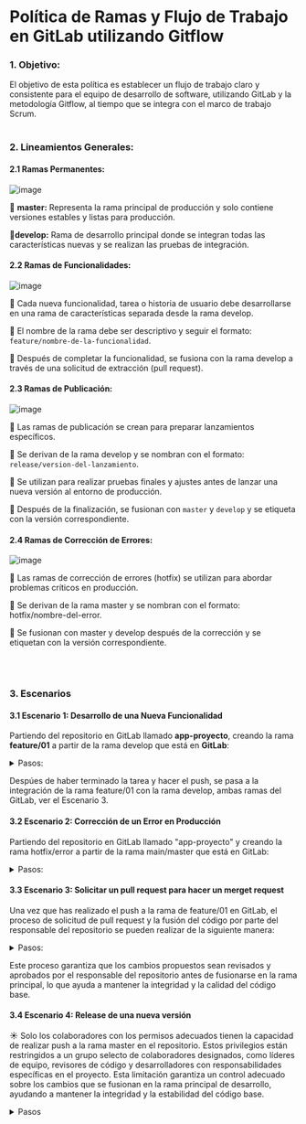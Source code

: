 # Política de Ramas y Flujo de Trabajo en GitLab utilizando Gitflow

### 1. Objetivo:
El objetivo de esta política es establecer un flujo de trabajo claro y consistente para el equipo de desarrollo de software, utilizando GitLab y la metodología Gitflow, al tiempo que se integra con el marco de trabajo Scrum.
<br><br>

### 2. Lineamientos Generales:

#### 2.1  Ramas Permanentes:

![image](https://github.com/crodrigr/E3Creatic-TechDoc/assets/31961588/87099c14-5db4-4926-baac-c4a48ee9c77d)


:small_blue_diamond: **master:** Representa la rama principal de producción y solo contiene versiones estables y listas para producción.

:small_blue_diamond:**develop:** Rama de desarrollo principal donde se integran todas las características nuevas y se realizan las pruebas de integración.

#### 2.2 Ramas de Funcionalidades:

![image](https://github.com/crodrigr/E3Creatic-TechDoc/assets/31961588/9c13690c-5f4d-40f7-98f6-e0cbc59728bf)


:small_blue_diamond: Cada nueva funcionalidad, tarea o historia de usuario debe desarrollarse en una rama de características separada desde la rama develop.

:small_blue_diamond: El nombre de la rama debe ser descriptivo y seguir el formato: `feature/nombre-de-la-funcionalidad`.

:small_blue_diamond: Después de completar la funcionalidad, se fusiona con la rama develop a través de una solicitud de extracción (pull request).

#### 2.3 Ramas de Publicación:

![image](https://github.com/crodrigr/E3Creatic-TechDoc/assets/31961588/d9b4af73-f01e-4add-b58a-698e894d164b)


:small_blue_diamond: Las ramas de publicación se crean para preparar lanzamientos específicos.

:small_blue_diamond: Se derivan de la rama develop y se nombran con el formato: `release/version-del-lanzamiento`.

:small_blue_diamond: Se utilizan para realizar pruebas finales y ajustes antes de lanzar una nueva versión al entorno de producción.

:small_blue_diamond: Después de la finalización, se fusionan con `master` y `develop` y se etiqueta con la versión correspondiente.

#### 2.4 Ramas de Corrección de Errores:


![image](https://github.com/crodrigr/E3Creatic-TechDoc/assets/31961588/33144100-e146-4865-bbe0-d8b420c0b0a9)



:small_blue_diamond: Las ramas de corrección de errores (hotfix) se utilizan para abordar problemas críticos en producción.

:small_blue_diamond: Se derivan de la rama master y se nombran con el formato: hotfix/nombre-del-error.

:small_blue_diamond: Se fusionan con master y develop después de la corrección y se etiquetan con la versión correspondiente.

<br><br>

### 3. Escenarios 

#### 3.1 Escenario 1: Desarrollo de una Nueva Funcionalidad

Partiendo del repositorio en GitLab llamado **app-proyecto**, creando la rama **feature/01** a partir de la rama develop que está en **GitLab**:

   <details><summary>Pasos:</summary>
   <br>   
      
   :one: **Clonar el repositorio desde GitLab a tu máquina local:**
   
     
      git clone <URL_del_repositorio_en_GitLab>
      
   
   :two: **Navegar al directorio del repositorio clonado:**
   
   
      cd app-proyecto
   
   
   :three: **Asegurarse de estar en la rama develop:**
   
      
      git checkout develop
      
   
   :four: **Crear una nueva rama de características desde develop:**
   
      
      git checkout -b feature/01
      
   
   :five: **Desarrollar la funcionalidad y hacer commits según sea necesario:**
   
      
      # Realizar cambios y agregar archivos
      git add .
      # Hacer commit de los cambios
      git commit -m "Implementar nueva funcionalidad"
      
   
   :six: **Subir la rama de características al repositorio en GitLab:**
   
      
      git push origin feature/01

   Con estos pasos, has creado correctamente la rama feature/01 a partir de la rama develop en el repositorio en GitLab llamado "app-proyecto" y has comenzado a desarrollar la nueva funcionalidad en esa rama.   
</details>

Despúes de haber terminado la tarea y hacer el push, se pasa a la integración de la rama feature/01 con la rama develop, ambas ramas del GitLab, ver el Escenario 3. 
<br>

#### 3.2 Escenario 2: Corrección de un Error en Producción

Partiendo del repositorio en GitLab llamado "app-proyecto" y creando la rama hotfix/error a partir de la rama main/master que está en GitLab:

<details><summary>Pasos:</summary>
<br>
   
 :one: **Clonar el repositorio desde GitLab a tu máquina local si aún no lo has hecho:**
   
   ```bash
   git clone <URL_del_repositorio_en_GitLab>
   ```

:two: **Navegar al directorio del repositorio clonado:**

   ```bash
   cd app-proyecto
   ```

:three: **Asegurarse de estar en la rama master:**

   ```bash
   git checkout master
   ```

:four: **Crear una nueva rama de corrección de errores desde master:**

   ```bash
   git checkout -b hotfix/error
   ```

:five: **Realizar la corrección del error en tu código.**

   ```bash
   # Realizar correcciones según sea necesario
   ```

:six: **Hacer commit de los cambios:**

   ```bash
   git add .
   git commit -m "Corregir error crítico en producción"
   ```

:seven: **Subir la rama de corrección de errores al repositorio en GitLab:**

   ```bash
   git push origin hotfix/error
   ```

Con estos pasos, has creado correctamente la rama hotfix/error a partir de la rama develop en el repositorio en GitLab llamado "app-proyecto" y has comenzado a corregir el error crítico en esa rama.
</details>


#### 3.3 Escenario 3: Solicitar un pull request para hacer un merget request

Una vez que has realizado el push a la rama de feature/01 en GitLab, el proceso de solicitud de pull request y la fusión del código por parte del responsable del repositorio se pueden realizar de la siguiente manera:

<details><summary>Pasos:</summary>
<br>

:one: **Navega al Repositorio en GitLab:**

   - Abre el navegador web y accede al repositorio en GitLab donde has realizado la solicitud de cambios.

:two: **Abre la Página de Merge Requests:**

   - En la página principal del repositorio, busca y haz clic en la pestaña "Merge Requests" o "Solicitudes de Fusión".

:three: **Crea un Nuevo Merge Request:**

   - Haz clic en el botón "New merge request" o "Nueva solicitud de fusión".

:four: **Selecciona las Ramas:**

   - En la página de creación de la solicitud de fusión, selecciona la rama de destino (generalmente la rama `develop` o `master`) como "Target branch".
   - Selecciona la rama de características (en este caso, `feature/01`) como "Source branch".

:five: **Completa los Detalles del Merge Request:**

   - Proporciona un título descriptivo para la solicitud de fusión y una descripción detallada de los cambios realizados.
   - Puedes etiquetar a los revisores apropiados y asignarles tareas si es necesario.

:six: **Crea la Solicitud de Fusión:**

   - Haz clic en el botón "Submit merge request" o "Enviar solicitud de fusión" para crear la solicitud de fusión.

:seven: **Revisión y Comentarios:**

   - El responsable del repositorio y otros colaboradores pueden revisar la solicitud de fusión, realizar comentarios y solicitar modificaciones si es necesario.
   - Puede haber discusiones adicionales sobre los cambios propuestos antes de que se apruebe la solicitud de fusión.

:eight: **Aprobación de la Solicitud de Fusión:**

   - Una vez que se hayan realizado las revisiones y se hayan abordado todos los comentarios, el responsable del repositorio puede aprobar la solicitud de fusión.

:nine: **Fusión del Código:**

   - Después de la aprobación, el responsable del repositorio puede fusionar la rama de características (`feature/01`) en la rama de destino (`develop` o `master`) utilizando la interfaz de GitLab.
   - Se pueden agregar etiquetas de versión y otros metadatos relevantes antes de completar la fusión.

:one: **Confirmación de Fusión:**
   - Una vez completada la fusión, GitLab proporcionará una confirmación de que la fusión se ha realizado con éxito.    
   - Los cambios ahora estarán disponibles en la rama de destino y se reflejarán en el historial de cambios del repositorio.
   - Elminar la rama feature/01 del repositorio de gitLab. 
</details>

Este proceso garantiza que los cambios propuestos sean revisados y aprobados por el responsable del repositorio antes de fusionarse en la rama principal, lo que ayuda a mantener la integridad y la calidad del código base.  


#### 3.4 Escenario 4: Release de una nueva versión 

:sunny: Solo los colaboradores con los permisos adecuados tienen la capacidad de realizar push a la rama master en el repositorio. Estos privilegios están restringidos a un grupo selecto de colaboradores designados, como líderes de equipo, revisores de código y desarrolladores con responsabilidades específicas en el proyecto. Esta limitación garantiza un control adecuado sobre los cambios que se fusionan en la rama principal de desarrollo, ayudando a mantener la integridad y la estabilidad del código base.

<details><summary>Pasos</summary>
<br>

:raising_hand:*Los siguientes pasos se llevan a cabo desde tu repositorio local. Por lo tanto, es importante tener en cuenta los siguientes aspectos para hacer el release:*

*1. Asegúrate de tener una rama `develop` en tu repositorio local. Esta rama debería estar actualizada desde la rama `develop` de GitLab a través `git pull`. 

*2. Además, es esencial contar con una copia local de la rama `master`, la cual debería estar actualizada desde la rama `master` en GitLab utilizando el comando `git pull`.*

*Estos pasos garantizan que estés trabajando con las versiones más actualizadas del código, lo que te permite realizar el relase de forma actulizada y correcta*

<br><br>

   

:one: **Asegúrate de estar en la rama `develop`:**
   - Antes de crear un release, asegúrate de estar en la rama `develop` para garantizar que la nueva versión se base en el código más reciente de desarrollo.
   ```bash
   git checkout develop
   ```

:two: **Crea una nueva rama de release desde `develop`:**
   - Utiliza el prefijo `release/` seguido del número de versión para nombrar la rama de release.
   ```bash
   git checkout -b release/1.0.0
   ```

:three: **Actualiza el número de versión en tu código:**
   - Actualiza el número de versión en tu código según el estándar de versionamiento de tu proyecto. Esto podría incluir actualizar el archivo `package.json`, `composer.json`, o cualquier otro archivo donde se especifique la versión del software.
   - Asegúrate de hacer un commit con este cambio.
   ```bash
   git add <archivos modificados>
   git commit -m "Actualizar número de versión para el release 1.0.0"
   ```

:four: **Realiza pruebas finales en la rama de release:**
   - Realiza pruebas de integración y pruebas de usuario final en la rama de release para garantizar que la versión esté lista para su despliegue.

:five: **Fusiona la rama de release con `master`:**
   - Una vez que el release esté listo, fusiona la rama de release con la rama `master`.
   ```bash
   git checkout master
   git merge --no-ff release/1.0.0
   ```

:six: **Etiqueta el release en `master`:**
   - Etiqueta la fusión en la rama `master` con el número de versión para marcar el lanzamiento oficial.
   ```bash
   git tag -a v1.0.0 -m "Versión 1.0.0"
   ```

:seven: **Fusiona la rama de release con `develop`:**
   - Fusiona la rama de release con la rama `develop` para asegurarte de que los cambios en el release también se reflejen en la rama de desarrollo.
   ```bash
   git checkout develop
   git merge --no-ff release/1.0.0
   ```

:eight: **Elimina la rama de release (opcional):**
   - Si ya no se necesita, puedes eliminar la rama de release.
   ```bash
   git branch -d release/1.0.0
   ```

:nine: **Empuja los cambios y las etiquetas al repositorio remoto:**
   - Finalmente, asegúrate de empujar los cambios y las etiquetas al repositorio remoto para compartir la nueva versión con otros colaboradores y desencadenar los despliegues correspondientes.
   ```bash
   git push origin master
   git push origin develop
   git push --tags
   ```

Estos pasos te permitirán seguir la metodología Gitflow para realizar un release de manera ordenada y controlada, asegurando que cada versión sea probada y etiquetada adecuadamente antes de su lanzamiento.
</details>


<br><br>
